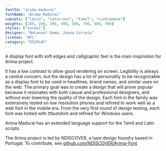 ```yaml
---
fontId: "arima-madurai"
fontName: "Arima Madurai"
subsets: ["latin", "latin-ext", "tamil", "vietnamese"]
weights: [100, 200, 300, 400, 500, 700, 800, 900]
styles: ["normal"]
designer: "Natanael Gama, Joana Correia"
license: "OFL"
category: "DISPLAY"
---
```


<p>
A display font with soft edges and calligraphic feel is the main inspiration for Arima project. 
</p>
<p>
It has a low contrast to allow good rendering on screen. 
Legibility is always a central concern, but the design has a lot of personality to be recognizable as a display font to be used in headlines, brand names, and similar uses on the web. 
The primary goal was to create a design that will prove popular because it resonates with both casual and professional designers, and without ever lowering the quality of the design. 
Each font in the family was extensively tested on low resolution phones and refined to work well as a web font in the mobile era. 
From the very first round of design testing, each font was hinted with ttfautohint and refined for Windows users. 
</p>
<p>
Arima Madurai has an extended language support for the Tamil and Latin scripts.
</p>
<p>
The Arima project is led by NDISCOVER, a type design foundry based in Portugal. 
To contribute, see <a href="https://github.com/NDISCOVER/Arima-Font">github.com/NDISCOVER/Arima-Font</a>
</p>